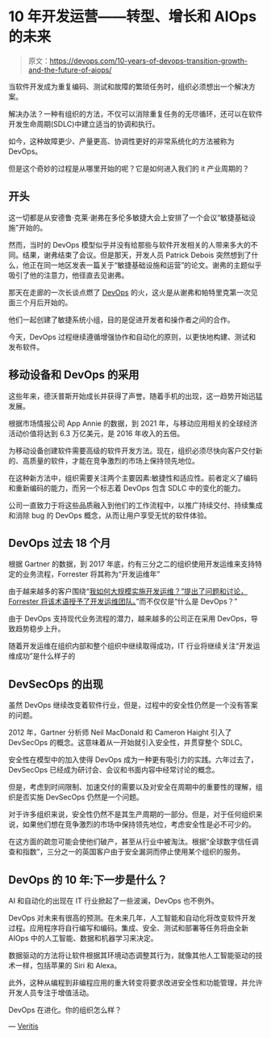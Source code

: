 # 10 年开发运营——转型、增长和 AIOps 的未来

> 原文：<https://devops.com/10-years-of-devops-transition-growth-and-the-future-of-aiops/>

当软件开发成为重复编码、测试和故障的繁琐任务时，组织必须想出一个解决方案。

解决办法？一种有组织的方法，不仅可以消除重复任务的无尽循环，还可以在软件开发生命周期(SDLC)中建立适当的协调和执行。

如今，这种故障更少、产量更高、协调性更好的非常系统化的方法被称为 DevOps。

但是这个奇妙的过程是从哪里开始的呢？它是如何进入我们的 it 产业周期的？

## **开头**

这一切都是从安德鲁·克莱·谢弗在多伦多敏捷大会上安排了一个会议“敏捷基础设施”开始的。

然而，当时的 DevOps 模型似乎并没有给那些与软件开发相关的人带来多大的不同。结果，谢弗结束了会议。但是那天，开发人员 Patrick Debois 突然想到了什么，他正在同一地区发表一篇关于“敏捷基础设施和运营”的论文。谢弗的主题似乎吸引了他的注意力，他径直去见谢弗。

那天在走廊的一次长谈点燃了 [DevOps](https://www.veritis.com/solutions/devops/) 的火，这火是从谢弗和帕特里克第一次见面三个月后开始的。

他们一起创建了敏捷系统小组，目的是促进开发者和操作者之间的合作。

今天，DevOps 过程继续遵循增强协作和自动化的原则，以更快地构建、测试和发布软件。

## **移动设备和 DevOps 的采用**

这些年来，德沃普斯开始成长并获得了声誉。随着手机的出现，这一趋势开始迅猛发展。

根据市场情报公司 App Annie 的数据，到 2021 年，与移动应用相关的全球经济活动价值将达到 6.3 万亿美元，是 2016 年收入的五倍。

为移动设备创建软件需要高级的软件开发方法。现在，组织必须尽快向客户交付新的、高质量的软件，才能在竞争激烈的市场上保持领先地位。

在这种新方法中，组织需要关注两个主要因素:敏捷性和适应性。前者定义了编码和重新编码的能力，而另一个标志着 DevOps 包含 SDLC 中的变化的能力。

公司一直致力于将这些品质融入到他们的工作流程中，以推广持续交付、持续集成和消除 bug 的 DevOps 概念，从而让用户享受无忧的软件体验。

## **DevOps 过去 18 个月** 

根据 Gartner 的数据，到 2017 年底，约有三分之二的组织使用开发运维来支持特定的业务流程，Forrester 将其称为“开发运维年”

由于越来越多的客户围绕“[我如何大规模实施开发运维？”提出了问题和讨论，Forrester 将该术语授予了开发运维团队。](https://www.veritis.com/solutions/devops/implementation-strategy-tools-collaboration/)”而不仅仅是“什么是 DevOps？”

由于 DevOps 支持现代业务流程的潜力，越来越多的公司正在采用 DevOps，导致趋势稳步上升。

随着开发运维在组织内部和整个组织中继续取得成功，IT 行业将继续关注“开发运维成功”是什么样子的

## **DevSecOps 的出现**

虽然 DevOps 继续改变着软件行业，但是，过程中的安全性仍然是一个没有答案的问题。

2012 年，Gartner 分析师 Neil MacDonald 和 Cameron Haight 引入了 DevSecOps 的概念。这意味着从一开始就引入安全性，并贯穿整个 SDLC。

安全性在模型中的加入使得 DevOps 成为一种更有吸引力的实践。六年过去了，DevSecOps 已经成为研讨会、会议和书面内容中经常讨论的概念。

但是，考虑到时间限制、加速交付的需要以及对安全在周期中的重要性的理解，组织是否实施 DevSecOps 仍然是一个问题。

对于许多组织来说，安全性仍然不是其生产周期的一部分。但是，对于任何组织来说，如果他们想在竞争激烈的市场中保持领先地位，考虑安全性是必不可少的。

在这方面的疏忽可能会使他们破产，甚至从行业中被淘汰。根据“全球数字信任调查和指数”，三分之一的英国客户由于安全漏洞而停止使用某个组织的服务。

## DevOps 的 10 年:下一步是什么？

AI 和自动化的出现在 IT 行业掀起了一些波澜，DevOps 也不例外。

DevOps 对未来有很高的预测。在未来几年，人工智能和自动化将改变软件开发过程。应用程序将自行编写和编码。集成、安全、测试和部署等任务将由全新 AIOps 中的人工智能、数据和机器学习来决定。

数据驱动的方法将让软件根据其环境动态调整其行为，就像其他人工智能驱动的技术一样，包括苹果的 Siri 和 Alexa。

此外，这种从编程到非编程应用的重大转变将要求改进安全性和功能管理，并允许开发人员专注于增值活动。

DevOps 在进化。你的组织怎么样？

— [Veritis](https://devops.com/author/veritisgroup/)